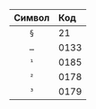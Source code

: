 <table>
<thead>
<tr>
<th style="text-align: center;">Символ</th>
<th style="text-align: left;">Код</th>
</tr>
</thead>
<tbody>
<tr>
<td style="text-align: center;"><code>§</code></td>
<td style="text-align: left;">21</td>
</tr>
<tr>
<td style="text-align: center;"><code>…</code></td>
<td style="text-align: left;">0133</td>
</tr>
<tr>
<td style="text-align: center;"><code>¹</code></td>
<td style="text-align: left;">0185</td>
</tr>
<tr>
<td style="text-align: center;"><code>²</code></td>
<td style="text-align: left;">0178</td>
</tr>
<tr>
<td style="text-align: center;"><code>³</code></td>
<td style="text-align: left;">0179</td>
</tr>
</tbody>
</table>